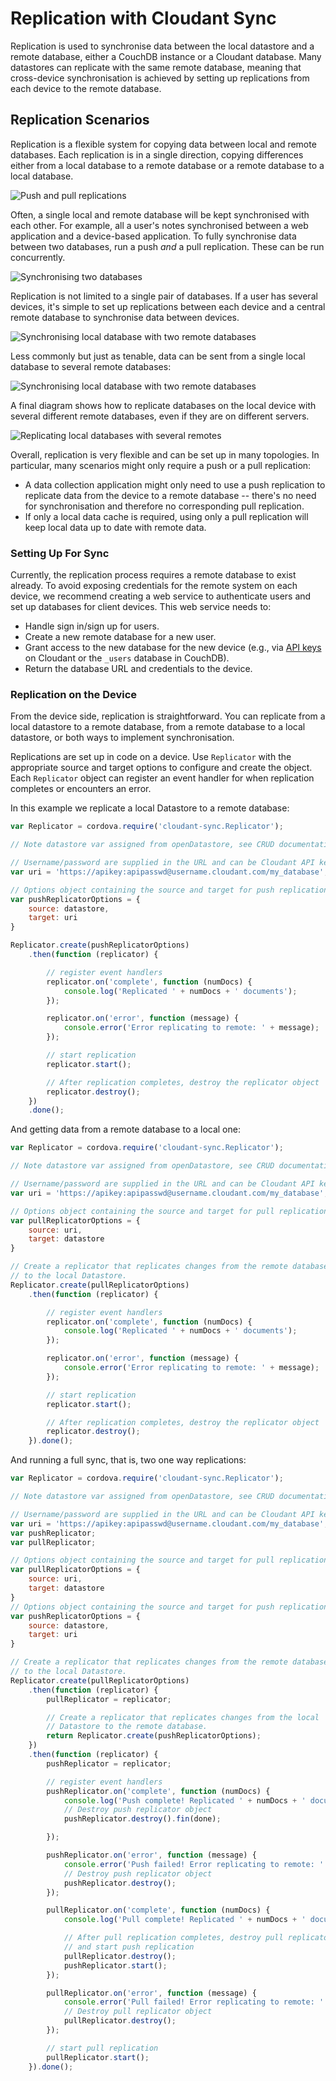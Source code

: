 # Replication with Cloudant Sync

Replication is used to synchronise data between the local datastore and a
remote database, either a CouchDB instance or a Cloudant database. Many
datastores can replicate with the same remote database, meaning that
cross-device synchronisation is achieved by setting up replications from each
device to the remote database.

## Replication Scenarios

Replication is a flexible system for copying data between local and remote
databases. Each replication is in a single direction, copying differences either
from a local database to a remote database or a remote database to a local
database.

![Push and pull replications](images/replication-push-pull.png)

Often, a single local and remote database will be kept synchronised with each
other. For example, all a user's notes synchronised between a web application
and a device-based application. To fully synchronise data between two databases,
run a push *and* a pull replication. These can be run concurrently.

![Synchronising two databases](images/replication-sync.png)

Replication is not limited to a single pair of databases. If a user has several
devices, it's simple to set up replications between each device and a central
remote database to synchronise data between devices.

![Synchronising local database with two remote databases](images/replication-multi-local.png)

Less commonly but just as tenable, data can be sent from a single local
database to several remote databases:

![Synchronising local database with two remote databases](images/replication-multi-remote.png)

A final diagram shows how to replicate databases on the local
device with several different remote databases, even if they are on different
servers.

![Replicating local databases with several remotes](images/replication-many.png)

Overall, replication is very flexible and can be set up in many topologies.
In particular, many scenarios might only require a push or a pull replication:

* A data collection application might only need to use a push replication to
  replicate data from the device to a remote database -- there's no need for
  synchronisation and therefore no corresponding pull replication.
* If only a local data cache is required, using only a pull replication will
  keep local data up to date with remote data.

### Setting Up For Sync

Currently, the replication process requires a remote database to exist already.
To avoid exposing credentials for the remote system on each device, we recommend
creating a web service to authenticate users and set up databases for client
devices. This web service needs to:

* Handle sign in/sign up for users.
* Create a new remote database for a new user.
* Grant access to the new database for the new device (e.g., via [API keys][keys]
  on Cloudant or the `_users` database in CouchDB).
* Return the database URL and credentials to the device.

[keys]: https://cloudant.com/for-developers/faq/auth/

### Replication on the Device

From the device side, replication is straightforward. You can replicate from a
local datastore to a remote database, from a remote database to a local
datastore, or both ways to implement synchronisation.

Replications are set up in code on a device. Use `Replicator` with
the appropriate source and target options to configure and create
the object. Each `Replicator` object can register an event handler
for when replication completes or encounters an error.

In this example we replicate a local Datastore to a remote database:

```js
var Replicator = cordova.require('cloudant-sync.Replicator');

// Note datastore var assigned from openDatastore, see CRUD documentation

// Username/password are supplied in the URL and can be Cloudant API keys
var uri = 'https://apikey:apipasswd@username.cloudant.com/my_database';  

// Options object containing the source and target for push replication
var pushReplicatorOptions = {
    source: datastore,
    target: uri
}

Replicator.create(pushReplicatorOptions)
    .then(function (replicator) {

        // register event handlers
        replicator.on('complete', function (numDocs) {
            console.log('Replicated ' + numDocs + ' documents');
        });

        replicator.on('error', function (message) {
            console.error('Error replicating to remote: ' + message);
        });

        // start replication
        replicator.start();

        // After replication completes, destroy the replicator object
        replicator.destroy();
    })
    .done();
```

And getting data from a remote database to a local one:
```js
var Replicator = cordova.require('cloudant-sync.Replicator');

// Note datastore var assigned from openDatastore, see CRUD documentation

// Username/password are supplied in the URL and can be Cloudant API keys
var uri = 'https://apikey:apipasswd@username.cloudant.com/my_database';   

// Options object containing the source and target for pull replication
var pullReplicatorOptions = {
    source: uri,
    target: datastore
}

// Create a replicator that replicates changes from the remote database
// to the local Datastore.
Replicator.create(pullReplicatorOptions)
    .then(function (replicator) {

        // register event handlers
        replicator.on('complete', function (numDocs) {
            console.log('Replicated ' + numDocs + ' documents');
        });

        replicator.on('error', function (message) {
            console.error('Error replicating to remote: ' + message);
        });

        // start replication
        replicator.start();

        // After replication completes, destroy the replicator object
        replicator.destroy();
    }).done();
```

And running a full sync, that is, two one way replications:
```js
var Replicator = cordova.require('cloudant-sync.Replicator');

// Note datastore var assigned from openDatastore, see CRUD documentation

// Username/password are supplied in the URL and can be Cloudant API keys
var uri = 'https://apikey:apipasswd@username.cloudant.com/my_database';
var pushReplicator;
var pullReplicator;

// Options object containing the source and target for pull replication
var pullReplicatorOptions = {
    source: uri,
    target: datastore
}
// Options object containing the source and target for push replication
var pushReplicatorOptions = {
    source: datastore,
    target: uri
}

// Create a replicator that replicates changes from the remote database
// to the local Datastore.
Replicator.create(pullReplicatorOptions)
    .then(function (replicator) {
        pullReplicator = replicator;

        // Create a replicator that replicates changes from the local
        // Datastore to the remote database.
        return Replicator.create(pushReplicatorOptions);
    })
    .then(function (replicator) {
        pushReplicator = replicator;

        // register event handlers
        pushReplicator.on('complete', function (numDocs) {
            console.log('Push complete! Replicated ' + numDocs + ' documents.');
            // Destroy push replicator object
            pushReplicator.destroy().fin(done);

        });

        pushReplicator.on('error', function (message) {
            console.error('Push failed! Error replicating to remote: ' + message);
            // Destroy push replicator object
            pushReplicator.destroy();
        });

        pullReplicator.on('complete', function (numDocs) {
            console.log('Pull complete! Replicated ' + numDocs + ' documents');

            // After pull replication completes, destroy pull replicator object
            // and start push replication
            pullReplicator.destroy();
            pushReplicator.start();
        });

        pullReplicator.on('error', function (message) {
            console.error('Pull failed! Error replicating to remote: ' + message);
            // Destroy pull replicator object
            pullReplicator.destroy();
        });

        // start pull replication
        pullReplicator.start();
    }).done();
```
